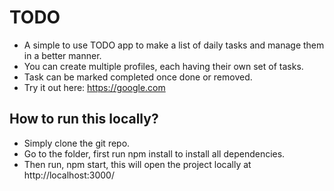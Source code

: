 # TODO 
- A simple to use TODO app to make a list of daily tasks and manage them in a better manner.
- You can create multiple profiles, each having their own set of tasks.
- Task can be marked completed once done or removed.
- Try it out here: https://google.com
## How to run this locally?
- Simply clone the git repo.
- Go to the folder, first run npm install to install all dependencies.
- Then run, npm start, this will open the project locally at http://localhost:3000/